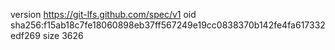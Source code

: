 version https://git-lfs.github.com/spec/v1
oid sha256:f15ab18c7fe18060898eb37ff567249e19cc0838370b142fe4fa617332edf269
size 3626
